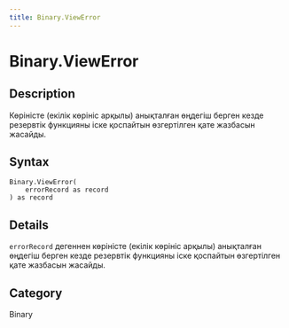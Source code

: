 ```yaml
---
title: Binary.ViewError
---
```


# Binary.ViewError


## Description

Көріністе (екілік көрініс арқылы) анықталған өңдегіш берген кезде резервтік функцияны іске қоспайтын өзгертілген қате жазбасын жасайды.


## Syntax

```powerquery
Binary.ViewError(
    errorRecord as record
) as record
```


## Details

<code>errorRecord</code> дегеннен көріністе (екілік көрініс арқылы) анықталған өңдегіш берген кезде резервтік функцияны іске қоспайтын өзгертілген қате жазбасын жасайды.



## Category
Binary
